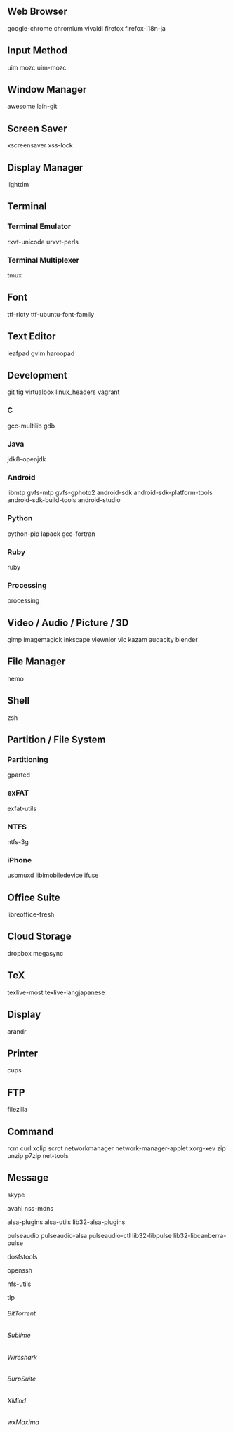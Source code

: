 ## Web Browser
google-chrome
chromium
vivaldi
firefox
firefox-i18n-ja

## Input Method
uim
mozc
uim-mozc

## Window Manager
awesome
lain-git

## Screen Saver
xscreensaver
xss-lock

## Display Manager
lightdm

## Terminal
### Terminal Emulator
rxvt-unicode
urxvt-perls
### Terminal Multiplexer
tmux

## Font
ttf-ricty
ttf-ubuntu-font-family

## Text Editor
leafpad
gvim
haroopad

## Development
git
tig
virtualbox
linux_headers
vagrant

### C
gcc-multilib
gdb

### Java
jdk8-openjdk

### Android
libmtp
gvfs-mtp
gvfs-gphoto2
android-sdk
android-sdk-platform-tools
android-sdk-build-tools
android-studio

### Python
python-pip
lapack
gcc-fortran

### Ruby
ruby

### Processing
processing

## Video / Audio / Picture / 3D
gimp
imagemagick
inkscape
viewnior
vlc
kazam
audacity
blender

## File Manager
nemo

## Shell
zsh

## Partition / File System
### Partitioning
gparted

### exFAT
exfat-utils

### NTFS
ntfs-3g

### iPhone
usbmuxd
libimobiledevice
ifuse

## Office Suite
libreoffice-fresh

## Cloud Storage
dropbox
megasync

## TeX
texlive-most
texlive-langjapanese

## Display
arandr

## Printer
cups

## FTP
filezilla

## Command
rcm
curl
xclip
scrot
networkmanager
network-manager-applet
xorg-xev
zip
unzip
p7zip
net-tools

## Message
skype

avahi
nss-mdns

alsa-plugins
alsa-utils
lib32-alsa-plugins

pulseaudio
pulseaudio-alsa
pulseaudio-ctl
lib32-libpulse
lib32-libcanberra-pulse

dosfstools

openssh

nfs-utils

tlp

###### BitTorrent
###### Sublime
###### Wireshark
###### BurpSuite
###### XMind
###### wxMaxima
